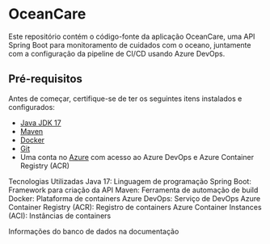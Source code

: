 # OceanCare

Este repositório contém o código-fonte da aplicação OceanCare, uma API Spring Boot para monitoramento de cuidados com o oceano, juntamente com a configuração da pipeline de CI/CD usando Azure DevOps.

## Pré-requisitos

Antes de começar, certifique-se de ter os seguintes itens instalados e configurados:

- [Java JDK 17](https://www.oracle.com/java/technologies/javase-jdk17-downloads.html)
- [Maven](https://maven.apache.org/download.cgi)
- [Docker](https://docs.docker.com/get-docker/)
- [Git](https://git-scm.com/)
- Uma conta no [Azure](https://azure.microsoft.com/) com acesso ao Azure DevOps e Azure Container Registry (ACR)

Tecnologias Utilizadas
Java 17: Linguagem de programação
Spring Boot: Framework para criação da API
Maven: Ferramenta de automação de build
Docker: Plataforma de containers
Azure DevOps: Serviço de DevOps
Azure Container Registry (ACR): Registro de containers
Azure Container Instances (ACI): Instâncias de containers


Informações do banco de dados
na documentação
